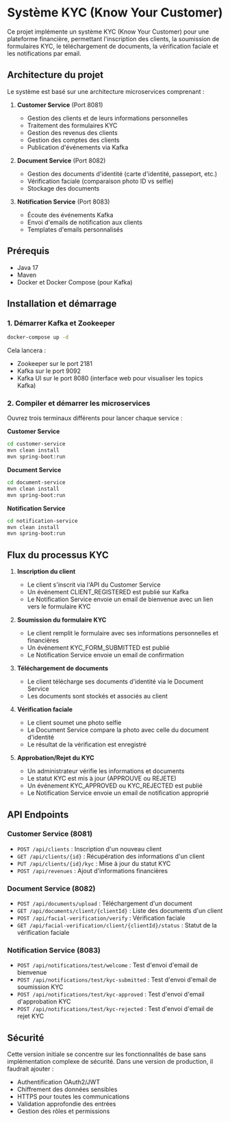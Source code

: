 # Système KYC (Know Your Customer)

Ce projet implémente un système KYC (Know Your Customer) pour une plateforme financière, permettant l'inscription des clients, la soumission de formulaires KYC, le téléchargement de documents, la vérification faciale et les notifications par email.

## Architecture du projet

Le système est basé sur une architecture microservices comprenant :

1. **Customer Service** (Port 8081)
   - Gestion des clients et de leurs informations personnelles
   - Traitement des formulaires KYC
   - Gestion des revenus des clients
   - Gestion des comptes des clients
   - Publication d'événements via Kafka

2. **Document Service** (Port 8082)
   - Gestion des documents d'identité (carte d'identité, passeport, etc.)
   - Vérification faciale (comparaison photo ID vs selfie)
   - Stockage des documents

3. **Notification Service** (Port 8083)
   - Écoute des événements Kafka
   - Envoi d'emails de notification aux clients
   - Templates d'emails personnalisés

## Prérequis

- Java 17
- Maven
- Docker et Docker Compose (pour Kafka)

## Installation et démarrage

### 1. Démarrer Kafka et Zookeeper

```bash
docker-compose up -d
```

Cela lancera :
- Zookeeper sur le port 2181
- Kafka sur le port 9092
- Kafka UI sur le port 8080 (interface web pour visualiser les topics Kafka)

### 2. Compiler et démarrer les microservices

Ouvrez trois terminaux différents pour lancer chaque service :

**Customer Service**
```bash
cd customer-service
mvn clean install
mvn spring-boot:run
```

**Document Service**
```bash
cd document-service
mvn clean install
mvn spring-boot:run
```

**Notification Service**
```bash
cd notification-service
mvn clean install
mvn spring-boot:run
```

## Flux du processus KYC

1. **Inscription du client**
   - Le client s'inscrit via l'API du Customer Service
   - Un événement CLIENT_REGISTERED est publié sur Kafka
   - Le Notification Service envoie un email de bienvenue avec un lien vers le formulaire KYC

2. **Soumission du formulaire KYC**
   - Le client remplit le formulaire avec ses informations personnelles et financières
   - Un événement KYC_FORM_SUBMITTED est publié
   - Le Notification Service envoie un email de confirmation

3. **Téléchargement de documents**
   - Le client télécharge ses documents d'identité via le Document Service
   - Les documents sont stockés et associés au client

4. **Vérification faciale**
   - Le client soumet une photo selfie
   - Le Document Service compare la photo avec celle du document d'identité
   - Le résultat de la vérification est enregistré

5. **Approbation/Rejet du KYC**
   - Un administrateur vérifie les informations et documents
   - Le statut KYC est mis à jour (APPROUVE ou REJETE)
   - Un événement KYC_APPROVED ou KYC_REJECTED est publié
   - Le Notification Service envoie un email de notification approprié

## API Endpoints

### Customer Service (8081)

- `POST /api/clients` : Inscription d'un nouveau client
- `GET /api/clients/{id}` : Récupération des informations d'un client
- `PUT /api/clients/{id}/kyc` : Mise à jour du statut KYC
- `POST /api/revenues` : Ajout d'informations financières

### Document Service (8082)

- `POST /api/documents/upload` : Téléchargement d'un document
- `GET /api/documents/client/{clientId}` : Liste des documents d'un client
- `POST /api/facial-verification/verify` : Vérification faciale
- `GET /api/facial-verification/client/{clientId}/status` : Statut de la vérification faciale

### Notification Service (8083)

- `POST /api/notifications/test/welcome` : Test d'envoi d'email de bienvenue
- `POST /api/notifications/test/kyc-submitted` : Test d'envoi d'email de soumission KYC
- `POST /api/notifications/test/kyc-approved` : Test d'envoi d'email d'approbation KYC
- `POST /api/notifications/test/kyc-rejected` : Test d'envoi d'email de rejet KYC

## Sécurité

Cette version initiale se concentre sur les fonctionnalités de base sans implémentation complexe de sécurité. Dans une version de production, il faudrait ajouter :

- Authentification OAuth2/JWT
- Chiffrement des données sensibles
- HTTPS pour toutes les communications
- Validation approfondie des entrées
- Gestion des rôles et permissions
